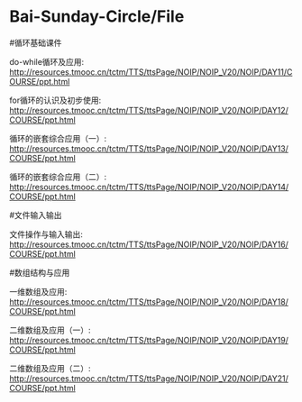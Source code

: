 # Bai-Sunday-Circle/File
#循环基础课件

do-while循环及应用:
	http://resources.tmooc.cn/tctm/TTS/ttsPage/NOIP/NOIP_V20/NOIP/DAY11/COURSE/ppt.html
	
for循环的认识及初步使用:	
	http://resources.tmooc.cn/tctm/TTS/ttsPage/NOIP/NOIP_V20/NOIP/DAY12/COURSE/ppt.html
	
循环的嵌套综合应用（一）:	
	http://resources.tmooc.cn/tctm/TTS/ttsPage/NOIP/NOIP_V20/NOIP/DAY13/COURSE/ppt.html
	
循环的嵌套综合应用（二）:	
	http://resources.tmooc.cn/tctm/TTS/ttsPage/NOIP/NOIP_V20/NOIP/DAY14/COURSE/ppt.html

#文件输入输出

文件操作与输入输出:
	http://resources.tmooc.cn/tctm/TTS/ttsPage/NOIP/NOIP_V20/NOIP/DAY16/COURSE/ppt.html
	
#数组结构与应用

一维数组及应用: 
	http://resources.tmooc.cn/tctm/TTS/ttsPage/NOIP/NOIP_V20/NOIP/DAY18/COURSE/ppt.html
	
二维数组及应用（一）:	
	http://resources.tmooc.cn/tctm/TTS/ttsPage/NOIP/NOIP_V20/NOIP/DAY19/COURSE/ppt.html
	
二维数组及应用（二）:
	http://resources.tmooc.cn/tctm/TTS/ttsPage/NOIP/NOIP_V20/NOIP/DAY21/COURSE/ppt.html
